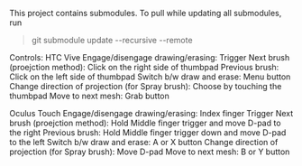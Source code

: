 This project contains submodules. To pull while updating all submodules, run
> git submodule update --recursive --remote

Controls:
HTC Vive
Engage/disengage drawing/erasing: Trigger
Next brush (proejction method): Click on the right side of thumbpad
Previous brush: Click on the left side of thumbpad
Switch b/w draw and erase: Menu button
Change direction of projection (for Spray brush): Choose by touching the thumbpad
Move to next mesh: Grab button

Oculus Touch
Engage/disengage drawing/erasing: Index finger Trigger
Next brush (proejction method): Hold Middle finger trigger and move D-pad to the right
Previous brush: Hold Middle finger trigger down and move D-pad to the left
Switch b/w draw and erase: A or X button
Change direction of projection (for Spray brush): Move D-pad
Move to next mesh: B or Y button
